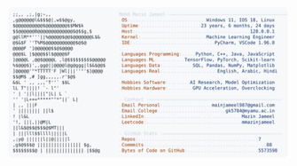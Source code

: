 <picture>
  <source srcset="https://raw.githubusercontent.com/mmazinjameel/mmazinjameel/main/dark_mode.svg?v=1748506486" media="(prefers-color-scheme: dark)">
  <img src="https://raw.githubusercontent.com/mmazinjameel/mmazinjameel/main/light_mode.svg?v=1748506486">
</picture>
